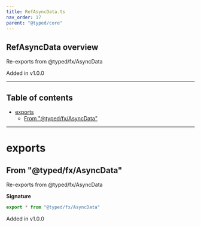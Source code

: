 ```yaml
---
title: RefAsyncData.ts
nav_order: 17
parent: "@typed/core"
---
```


## RefAsyncData overview

Re-exports from @typed/fx/AsyncData

Added in v1.0.0

---

<h2 class="text-delta">Table of contents</h2>

- [exports](#exports)
  - [From "@typed/fx/AsyncData"](#from-typedfxasyncdata)

---

# exports

## From "@typed/fx/AsyncData"

Re-exports from @typed/fx/AsyncData

**Signature**

```ts
export * from "@typed/fx/AsyncData"
```

Added in v1.0.0
